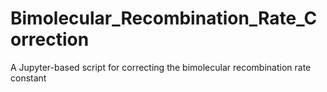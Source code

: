 # Bimolecular_Recombination_Rate_Correction

A Jupyter-based script for correcting the bimolecular recombination rate constant
